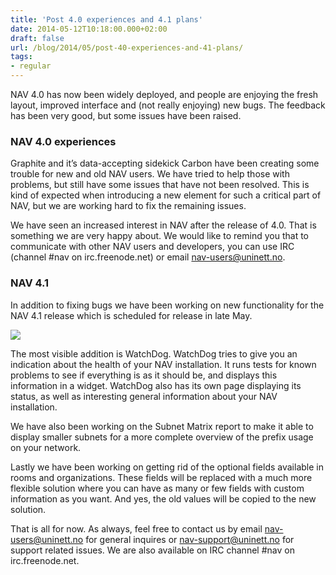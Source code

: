 ```yaml
---
title: 'Post 4.0 experiences and 4.1 plans'
date: 2014-05-12T10:18:00.000+02:00
draft: false
url: /blog/2014/05/post-40-experiences-and-41-plans/
tags: 
- regular
---
```


NAV 4.0 has now been widely deployed, and people are enjoying the fresh layout, improved interface and (not really enjoying) new bugs. The feedback has been very good, but some issues have been raised.

### NAV 4.0 experiences

Graphite and it’s data-accepting sidekick Carbon have been creating some trouble for new and old NAV users. We have tried to help those with problems, but still have some issues that have not been resolved. This is kind of expected when introducing a new element for such a critical part of NAV, but we are working hard to fix the remaining issues.

We have seen an increased interest in NAV after the release of 4.0. That is something we are very happy about. We would like to remind you that to communicate with other NAV users and developers, you can use IRC (channel #nav on irc.freenode.net) or email [nav-users@uninett.no](mailto:nav-users@uninett.no).

### NAV 4.1

In addition to fixing bugs we have been working on new functionality for the NAV 4.1 release which is scheduled for release in late May.

![](/image/blog/tumblr_inline_n5gve1payr1sww2qo.png)

The most visible addition is WatchDog. WatchDog tries to give you an indication about the health of your NAV installation. It runs tests for known problems to see if everything is as it should be, and displays this information in a widget. WatchDog also has its own page displaying its status, as well as interesting general information about your NAV installation.

We have also been working on the Subnet Matrix report to make it able to display smaller subnets for a more complete overview of the prefix usage on your network.

Lastly we have been working on getting rid of the optional fields available in rooms and organizations. These fields will be replaced with a much more flexible solution where you can have as many or few fields with custom information as you want. And yes, the old values will be copied to the new solution.

That is all for now. As always, feel free to contact us by email [nav-users@uninett.no](mailto:nav-users@uninett.no) for general inquires or [nav-support@uninett.no](mailto:nav-support@uninett.no) for support related issues. We are also available on IRC channel #nav on irc.freenode.net.